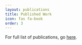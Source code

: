 ```yaml
---
layout: publications
title: Published Work
icon: fas fa-book
order: 3
---
```


For full list of publications, go [here](https://scholar.google.com/citations?user=BGCbkEUAAAAJ&hl=en&oi=ao).